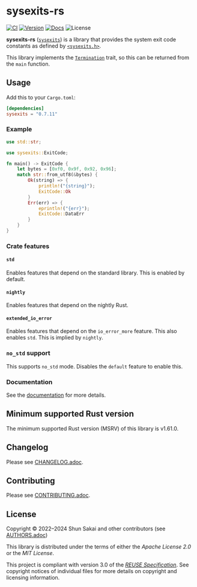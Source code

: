 <!--
SPDX-FileCopyrightText: 2022 Shun Sakai

SPDX-License-Identifier: Apache-2.0 OR MIT
-->

# sysexits-rs

[![CI][ci-badge]][ci-url]
[![Version][version-badge]][version-url]
[![Docs][docs-badge]][docs-url]
![License][license-badge]

**sysexits-rs** ([`sysexits`][version-url]) is a library that provides the
system exit code constants as defined by [`<sysexits.h>`].

This library implements the [`Termination`] trait, so this can be returned from
the `main` function.

## Usage

Add this to your `Cargo.toml`:

```toml
[dependencies]
sysexits = "0.7.11"
```

### Example

```rust
use std::str;

use sysexits::ExitCode;

fn main() -> ExitCode {
    let bytes = [0xf0, 0x9f, 0x92, 0x96];
    match str::from_utf8(&bytes) {
        Ok(string) => {
            println!("{string}");
            ExitCode::Ok
        }
        Err(err) => {
            eprintln!("{err}");
            ExitCode::DataErr
        }
    }
}
```

### Crate features

#### `std`

Enables features that depend on the standard library. This is enabled by
default.

#### `nightly`

Enables features that depend on the nightly Rust.

#### `extended_io_error`

Enables features that depend on the `io_error_more` feature. This also enables
`std`. This is implied by `nightly`.

### `no_std` support

This supports `no_std` mode. Disables the `default` feature to enable this.

### Documentation

See the [documentation][docs-url] for more details.

## Minimum supported Rust version

The minimum supported Rust version (MSRV) of this library is v1.61.0.

## Changelog

Please see [CHANGELOG.adoc].

## Contributing

Please see [CONTRIBUTING.adoc].

## License

Copyright &copy; 2022&ndash;2024 Shun Sakai and other contributors (see
[AUTHORS.adoc])

This library is distributed under the terms of either the _Apache License 2.0_
or the _MIT License_.

This project is compliant with version 3.0 of the [_REUSE Specification_]. See
copyright notices of individual files for more details on copyright and
licensing information.

[ci-badge]: https://img.shields.io/github/actions/workflow/status/sorairolake/sysexits-rs/CI.yaml?branch=develop&label=CI&logo=github&style=for-the-badge
[ci-url]: https://github.com/sorairolake/sysexits-rs/actions?query=branch%3Adevelop+workflow%3ACI++
[version-badge]: https://img.shields.io/crates/v/sysexits?logo=rust&style=for-the-badge
[version-url]: https://crates.io/crates/sysexits
[docs-badge]: https://img.shields.io/docsrs/sysexits?label=Docs.rs&logo=docsdotrs&style=for-the-badge
[docs-url]: https://docs.rs/sysexits
[license-badge]: https://img.shields.io/crates/l/sysexits?style=for-the-badge
[`<sysexits.h>`]: https://man.openbsd.org/sysexits
[`Termination`]: https://doc.rust-lang.org/std/process/trait.Termination.html
[CHANGELOG.adoc]: CHANGELOG.adoc
[CONTRIBUTING.adoc]: CONTRIBUTING.adoc
[AUTHORS.adoc]: AUTHORS.adoc
[_REUSE Specification_]: https://reuse.software/spec/
